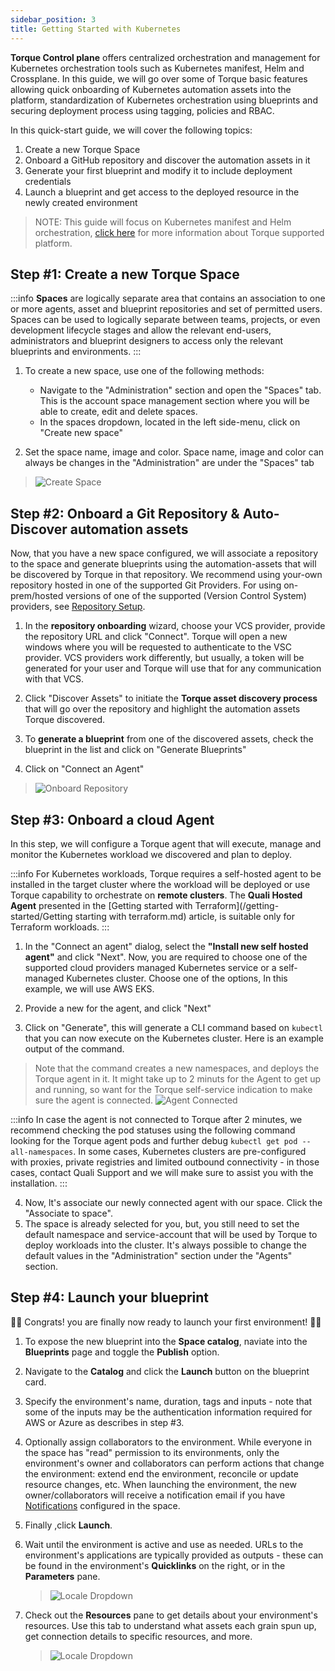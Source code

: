 ```yaml
---
sidebar_position: 3
title: Getting Started with Kubernetes
---
```

__Torque Control plane__ offers centralized orchestration and management for Kubernetes orchestration tools such as Kubernetes manifest, Helm and Crossplane. In this guide, we will go over some of Torque basic features allowing quick onboarding of Kubernetes automation assets into the platform, standardization of Kubernetes orchestration using blueprints and securing deployment process using tagging, policies and RBAC.

In this quick-start guide, we will cover the following topics:
1. Create a new Torque Space
2. Onboard a GitHub repository and discover the automation assets in it
3. Generate your first blueprint and modify it to include deployment credentials
4. Launch a blueprint and get access to the deployed resource in the newly created environment

> NOTE: This guide will focus on Kubernetes manifest and Helm orchestration, [click here](/overview/supported-platforms.md) for more information about Torque supported platform.

## Step #1: Create a new Torque Space
:::info
__Spaces__ are logically separate area that contains an association to one or more agents, asset and blueprint repositories and set of permitted users. Spaces can be used to logically separate between teams, projects, or even development lifecycle stages and allow the relevant end-users, administrators and blueprint designers to access only the relevant blueprints and environments.
:::

1. To create a new space, use one of the following methods: 
   * Navigate to the "Administration" section and open the "Spaces" tab. This is the account space management section where you will be able to create, edit and delete spaces. 
   * In the spaces dropdown, located in the left side-menu, click on "Create new space"

2. Set the space name, image and color. 
   Space name, image and color can always be changes in the "Administration" are under the "Spaces" tab
> ![Create Space](/img/getting-space.png)


## Step #2: Onboard a Git Repository & Auto-Discover automation assets
Now, that you have a new space configured, we will associate a repository to the space and generate blueprints using the automation-assets that will be discovered by Torque in that repository. We recommend using your-own repository hosted in one of the supported Git Providers. For using on-prem/hosted versions of one of the supported (Version Control System) providers, see [Repository Setup](/admin-guide/source-control/source-control-github).

1. In the __repository onboarding__ wizard, choose your VCS provider, provide the repository URL and click "Connect". Torque will open a new windows where you will be requested to authenticate to the VSC provider. VCS providers work differently, but usually, a token will be generated for your user and Torque will use that for any communication with that VCS. 

2. Click "Discover Assets" to initiate the __Torque asset discovery process__ that will go over the repository and highlight the automation assets Torque discovered.
3. To __generate a blueprint__ from one of the discovered assets, check the blueprint in the list and click on "Generate Blueprints"
4. Click on "Connect an Agent"

> ![Onboard Repository](/img/getting-repository-ongoarding.gif)

## Step #3: Onboard a cloud Agent
In this step, we will configure a Torque agent that will execute, manage and monitor the Kubernetes workload we discovered and plan to deploy.

:::info
For Kubernetes workloads, Torque requires a self-hosted agent to be installed in the target cluster where the workload will be deployed or use Torque capability to orchestrate on __remote clusters__. The __Quali Hosted Agent__ presented in the [Getting started with Terraform](/getting-started/Getting starting with terraform.md) article, is suitable only for Terraform workloads.
:::

1. In the "Connect an agent" dialog, select the __"Install new self hosted agent"__ and click "Next". Now, you are required to choose one of the supported cloud providers managed Kubernetes service or a self-managed Kubernetes cluster. Choose one of the options, In this example, we will use AWS EKS.

2. Provide a new for the agent, and click "Next"
3. Click on "Generate", this will generate a CLI command based on ```kubectl``` that you can now execute on the Kubernetes cluster. Here is an example output of the command. 

> Note that the command creates a new namespaces, and deploys the Torque agent in it. It might take up to 2 minuts for the Agent to get up and running, so want for the Torque self-service indication to make sure the agent is connected.
> ![Agent Connected](/img/k8s-agent-connected.png)

:::info
In case the agent is not connected to Torque after 2 minutes, we recommend checking the pod statuses using the following command looking for the Torque agent pods and further debug ```kubectl get pod --all-namespaces```. In some cases, Kubernetes clusters are pre-configured with proxies, private registries and limited outbound connectivity - in those cases, contact Quali Support and we will make sure to assist you with the installation.
:::

4. Now, lt's associate our newly connected agent with our space. Click the "Associate to space".
5. The space is already selected for you, but, you still need to set the default namespace and service-account that will be used by Torque to deploy workloads into the cluster. It's always possible to change the default values in the "Administration" section under the "Agents" section.

## Step #4: Launch your blueprint

 🚀🚀 Congrats! you are finally now ready to launch your first environment!  🚀🚀

1. To expose the new blueprint into the __Space catalog__, naviate into the __Blueprints__ page and toggle the  __Publish__ option.
2. Navigate to the __Catalog__ and click the __Launch__ button on the blueprint card.
3. Specify the environment's name, duration, tags and inputs - note that some of the inputs may be the authentication information required for AWS or Azure as describes in step #3.
4. Optionally assign collaborators to the environment. While everyone in the space has "read" permission to its environments, only the environment's owner and collaborators can perform actions that change the environment: extend end the environment, reconcile or update resource changes, etc. When launching the environment, the new owner/collaborators will receive a notification email if you have [Notifications](/admin-guide/notifications) configured in the space.
5. Finally ,click __Launch__.
    
6. Wait until the environment is active and use as needed. URLs to the environment's applications are typically provided as outputs - these can be found in the environment's __Quicklinks__ on the right, or in the __Parameters__ pane.
   > ![Locale Dropdown](/img/outputs.gif)
7. Check out the __Resources__ pane to get details about your environment's resources. Use this tab to understand what assets each grain spun up, get connection details to specific resources, and more.
   > ![Locale Dropdown](/img/resource-details.gif)
